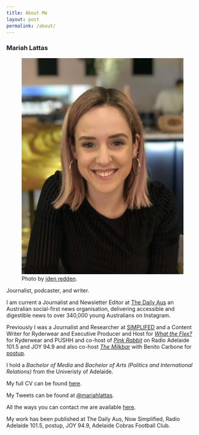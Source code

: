 ```yaml
---
title: About Me
layout: post
permalink: /about/
---
```


### Mariah Lattas

<figure>
  <img alt="Mariah Lattas" src="/assets/images/about-me.jpg" />
  <figcaption>
      Photo by <a href="https://www.jden.me">jden redden</a>.
  </figcaption>
</figure>

Journalist, podcaster, and writer.

I am current a Journalist and Newsletter Editor at [The Daily Aus](https://www.thedailyaus.com.au) an Australian social-first news organisation, delivering accessible and digestible news to over 340,000 young Australians on Instagram. 

Previously I was a Journalist and Researcher at [SIMPLIFED](https://nowsimplified.org) and a Content Writer for Ryderwear and Executive Producer and Host for *[What the Flex?](https://podcasts.apple.com/au/podcast/what-the-flex/id1501639880)* for Ryderwear and PUSHH and co-host of *[Pink Rabbit](http://radioadelaide.org.au/program/pink-rabbit/)* on Radio Adelaide 101.5 and JOY 94.9 and also co-host *[The Milkbar](https://podcasts.apple.com/au/podcast/the-milkbar/id1478059008)* with Benito Carbone for [postup](http://postup.com.au).

I hold a *Bachelor of Media* and *Bachelor of Arts (Politics and International Relations)* from the Univeristy of Adelaide.

My full CV can be found [here](/cv.html).

My Tweets can be found at [@mariahlattas](https://twitter.com/mariahlattas).

All the ways you can contact me are available [here](/contact.html).

My work has been published at The Daily Aus, Now Simplified, Radio Adelaide 101.5, postup, JOY 94.9, Adelaide Cobras Football Club.

<!--I will be travelling to the United States in early 2020 to observe the 2020 Presidential Election Primaries. If you would like me to write for you from the field, please get in [touch](mailto:mariahlattas1@gmail.com).-->
